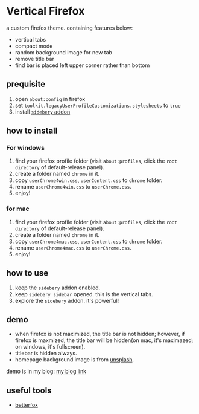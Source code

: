# Vertical Firefox

a custom firefox theme. containing features below:

* vertical tabs
* compact mode
* random background image for new tab
* remove title bar
* find bar is placed left upper corner rather than bottom

## prequisite

1. open `about:config` in firefox
2. set `toolkit.legacyUserProfileCustomizations.stylesheets` to `true`
3. install [`sidebery` addon](https://addons.mozilla.org/en-US/firefox/addon/sidebery/)


## how to install

### For windows

1. find your firefox profile folder (visit `about:profiles`, click the `root directory` of default-release panel). 
2. create a folder named `chrome` in it.
3. copy `userChrome4win.css`, `userContent.css` to `chrome` folder.
4. rename `userChrome4win.css` to `userChrome.css`. 
5. enjoy! 

### for mac

1. find your firefox profile folder (visit `about:profiles`, click the `root directory` of default-release panel).
2. create a folder named `chrome` in it.
3. copy `userChrome4mac.css`, `userContent.css` to `chrome` folder.
4. rename `userChrome4mac.css` to `userChrome.css`. 
5. enjoy! 

## how to use

1. keep the `sidebery` addon enabled.
2. keep `sidebery sidebar` opened. this is the vertical tabs.
3. explore the `sidebery` addon. it's powerful! 

## demo

* when firefox is not maximized, the title bar is not hidden; however, if firefox is maxmized, the title bar will be hidden(on mac, it's maximazed; on windows, it's fullscreen).
* titlebar is hidden always.
* homepage background image is from [unsplash](https://unsplash.com/).

demo is in my blog: [my blog link](https://blog.zayx.me/zh-cn/2024/09/02/firefox%E9%85%8D%E7%BD%AE%E5%9E%82%E7%9B%B4%E6%A0%87%E7%AD%BE%E9%A1%B5/)


## useful tools

* [betterfox](https://github.com/yokoffing/Betterfox)

